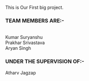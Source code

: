 This is Our First big project.
<br><h3>TEAM MEMBERS ARE:-</h3>
<br>
Kumar Suryanshu
<br>
Prakhar Srivastava
<br>
Aryan Singh
<br><h3> UNDER THE SUPERVISION OF:-</h3>
Atharv Jagzap
